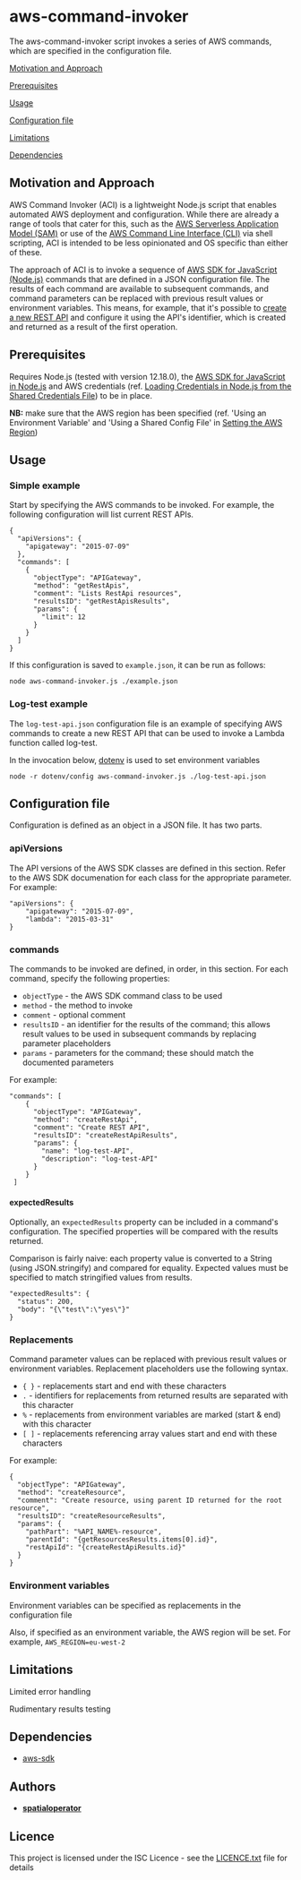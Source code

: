 # aws-command-invoker

The aws-command-invoker script invokes a series of AWS commands, which are specified in the configuration file.

[Motivation and Approach](#Motivation-and-Approach)

[Prerequisites](#Prerequisites)

[Usage](#Usage)

[Configuration file](#Configuration-file)

[Limitations](#Limitations)

[Dependencies](#Dependencies)

## Motivation and Approach

AWS Command Invoker (ACI) is a lightweight Node.js script that enables automated AWS deployment and configuration. While there are already a range of tools that cater for this, such as the [AWS Serverless Application Model (SAM)](https://aws.amazon.com/serverless/sam/) or use of the [AWS Command Line Interface (CLI)](https://aws.amazon.com/cli/) via shell scripting, ACI is intended to be less opinionated and OS specific than either of these.

The approach of ACI is to invoke a sequence of [AWS SDK for JavaScript (Node.js)](https://aws.amazon.com/sdk-for-node-js/) commands that are defined in a JSON configuration file. The results of each command are available to subsequent commands, and command parameters can be replaced with previous result values or environment variables. This means, for example, that it's possible to [create a new REST API](https://docs.aws.amazon.com/AWSJavaScriptSDK/latest/AWS/APIGateway.html#createRestApi-property) and configure it using the API's identifier, which is created and returned as a result of the first operation.

## Prerequisites

Requires Node.js (tested with version 12.18.0), the [AWS SDK for JavaScript in Node.js](https://aws.amazon.com/sdk-for-node-js/) and AWS credentials (ref. [Loading Credentials in Node.js from the Shared Credentials File](https://docs.aws.amazon.com/sdk-for-javascript/v2/developer-guide/loading-node-credentials-shared.html)) to be in place.

**NB:** make sure that the AWS region has been specified (ref. 'Using an Environment Variable' and 'Using a Shared Config File' in [Setting the AWS Region](https://docs.aws.amazon.com/sdk-for-javascript/v2/developer-guide/setting-region.html))

## Usage

### Simple example

Start by specifying the AWS commands to be invoked. For example, the following configuration will list current REST APIs.

    {
      "apiVersions": {
        "apigateway": "2015-07-09"
      },
      "commands": [
        {
          "objectType": "APIGateway",
          "method": "getRestApis",
          "comment": "Lists RestApi resources",
          "resultsID": "getRestApisResults",
          "params": {
            "limit": 12
          }
        }
      ]
    }

If this configuration is saved to `example.json`, it can be run as follows:

    node aws-command-invoker.js ./example.json

### Log-test example

The `log-test-api.json` configuration file is an example of specifying AWS commands to create a new REST API that can be used to invoke a Lambda function called log-test.

In the invocation below, [dotenv](https://github.com/motdotla/dotenv) is used to set environment variables

    node -r dotenv/config aws-command-invoker.js ./log-test-api.json

## Configuration file

Configuration is defined as an object in a JSON file. It has two parts.

### apiVersions

The API versions of the AWS SDK classes are defined in this section. Refer to the AWS SDK documenation for each class for the appropriate parameter. For example:

    "apiVersions": {
        "apigateway": "2015-07-09",
        "lambda": "2015-03-31"
    }

### commands

The commands to be invoked are defined, in order, in this section. For each command, specify the following properties:

* `objectType` - the AWS SDK command class to be used
* `method` - the method to invoke
* `comment` - optional comment
* `resultsID` - an identifier for the results of the command; this allows result values to be used in subsequent commands by replacing parameter placeholders
* `params` - parameters for the command; these should match the documented parameters

For example:

    "commands": [
        {
          "objectType": "APIGateway",
          "method": "createRestApi",
          "comment": "Create REST API",
          "resultsID": "createRestApiResults",
          "params": {
            "name": "log-test-API",
            "description": "log-test-API"
          }
        }
     ]

#### expectedResults

Optionally, an `expectedResults` property can be included in a command's configuration. The specified properties will be compared with the results returned.

Comparison is fairly naive: each property value is converted to a String (using JSON.stringify) and compared for equality. Expected values must be specified to match stringified values from results.

    "expectedResults": {
      "status": 200,
      "body": "{\"test\":\"yes\"}"
    }

### Replacements

Command parameter values can be replaced with previous result values or environment variables. Replacement placeholders use the following syntax.

* `{ }` - replacements start and end with these characters
* `.` - identifiers for replacements from returned results are separated with this character
* `%` - replacements from environment variables are marked (start & end) with this character
* `[ ]` - replacements referencing array values start and end with these characters

For example:

    {
      "objectType": "APIGateway",
      "method": "createResource",
      "comment": "Create resource, using parent ID returned for the root resource",
      "resultsID": "createResourceResults",
      "params": {
        "pathPart": "%API_NAME%-resource",
        "parentId": "{getResourcesResults.items[0].id}",
        "restApiId": "{createRestApiResults.id}"
      }
    }

### Environment variables

Environment variables can be specified as replacements in the configuration file

Also, if specified as an environment variable, the AWS region will be set. For example, `AWS_REGION=eu-west-2`

## Limitations

Limited error handling

Rudimentary results testing

## Dependencies

* [aws-sdk](https://docs.aws.amazon.com/AWSJavaScriptSDK/latest/AWS.html)

## Authors

* **[spatialoperator](https://github.com/spatialoperator)**

## Licence

This project is licensed under the ISC Licence - see the [LICENCE.txt](LICENCE.txt) file for details
